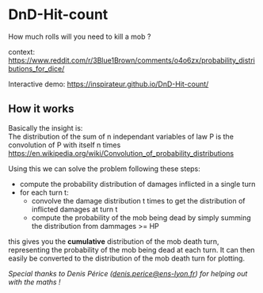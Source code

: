 # DnD-Hit-count
How much rolls will you need to kill a mob ?

context:
https://www.reddit.com/r/3Blue1Brown/comments/o4o6zx/probability_distributions_for_dice/

Interactive demo: https://inspirateur.github.io/DnD-Hit-count/

## How it works

Basically the insight is:  
The distribution of the sum of n independant variables of law P is the convolution of P with itself n times  
https://en.wikipedia.org/wiki/Convolution_of_probability_distributions

Using this we can solve the problem following these steps:
- compute the probability distribution of damages inflicted in a single turn
- for each turn t:
  - convolve the damage distribution t times to get the distribution of inflicted damages at turn t
  - compute the probability of the mob being dead by simply summing the distribution from dammages >= HP

this gives you the **cumulative** distribution of the mob death turn, representing the probability of the mob being dead at each turn.
It can then easily be converted to the distribution of the mob death turn for plotting.


*Special thanks to Denis Périce (denis.perice@ens-lyon.fr) for helping out with the maths !*
